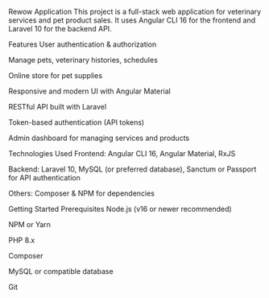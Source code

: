 Rewow Application
This project is a full-stack web application for veterinary services and pet product sales. It uses Angular CLI 16 for the frontend and Laravel 10 for the backend API.

Features
User authentication & authorization

Manage pets, veterinary histories, schedules

Online store for pet supplies

Responsive and modern UI with Angular Material

RESTful API built with Laravel

Token-based authentication (API tokens)

Admin dashboard for managing services and products

Technologies Used
Frontend: Angular CLI 16, Angular Material, RxJS

Backend: Laravel 10, MySQL (or preferred database), Sanctum or Passport for API authentication

Others: Composer & NPM for dependencies

Getting Started
Prerequisites
Node.js (v16 or newer recommended)

NPM or Yarn

PHP 8.x

Composer

MySQL or compatible database

Git
